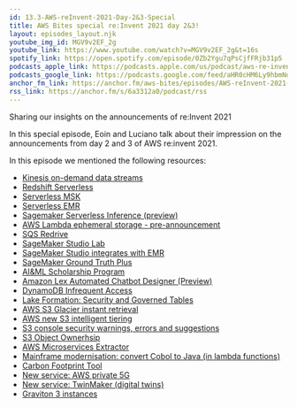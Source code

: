 ```yaml
---
id: 13.3-AWS-reInvent-2021-Day-2&3-Special
title: AWS Bites special re:Invent 2021 day 2&3!
layout: episodes_layout.njk
youtube_img_id: MGV9v2EF_2g
youtube_link: https://www.youtube.com/watch?v=MGV9v2EF_2g&t=16s
spotify_link: https://open.spotify.com/episode/0Zb2Ygu7qPsCjfFRjb31p5
podcasts_apple_link: https://podcasts.apple.com/us/podcast/aws-re-invent-2021-day-2-3-special/id1585489017?i=1000543744146
podcasts_google_link: https://podcasts.google.com/feed/aHR0cHM6Ly9hbmNob3IuZm0vcy82YTMzMTJhMC9wb2RjYXN0L3Jzcw/episode/YTUzM2I5NzEtNTM1NS00MDgzLWE4ZDEtZDYyZDZkMjVjYWQx?sa=X&ved=0CAUQkfYCahcKEwjQ4fnhqPX3AhUAAAAAHQAAAAAQAQ
anchor_fm_link: https://anchor.fm/aws-bites/episodes/AWS-reInvent-2021-Day-23-Special-e1b4vm9
rss_link: https://anchor.fm/s/6a3312a0/podcast/rss
---
```



Sharing our insights on the announcements of re:Invent 2021

In this special episode, Eoin and Luciano talk about their impression on the announcements from day 2 and 3 of AWS re:invent 2021.
   
In this episode we mentioned the following resources:

  - [Kinesis on-demand data streams](https://aws.amazon.com/about-aws/whats-new/2021/11/amazon-kinesis-data-streams-on-demand/) 
  - [Redshift Serverless](https://aws.amazon.com/about-aws/whats-new/2021/11/amazon-redshift-serverless/)
  - [Serverless MSK](https://aws.amazon.com/about-aws/whats-new/2021/11/amazon-msk-serverless-public-preview/)
  - [Serverless EMR](https://aws.amazon.com/blogs/big-data/announcing-amazon-emr-serverless-preview-run-big-data-applications-without-managing-servers/)
  - [Sagemaker Serverless Inference (preview)](https://aws.amazon.com/about-aws/whats-new/2021/12/amazon-sagemaker-serverless-inference/) 
  - [AWS Lambda ephemeral storage - pre-announcement](https://twitter.com/julian_wood/status/1465842874457763840)
  - [SQS Redrive](https://aws.amazon.com/blogs/aws/enhanced-dlq-management-sqs/)
  - [SageMaker Studio Lab](https://aws.amazon.com/about-aws/whats-new/2021/12/amazon-sagemaker-studio-lab-no-configuration-ml-service/)
  - [SageMaker Studio integrates with EMR](https://aws.amazon.com/about-aws/whats-new/2021/12/amazon-sagemaker-studio-data-notebook-integration-emr/)
  - [SageMaker Ground Truth Plus](https://aws.amazon.com/about-aws/whats-new/2021/12/amazon-sagemaker-ground-truth-plus/)
  - [AI&ML Scholarship Program](https://aws.amazon.com/about-aws/whats-new/2021/12/aws-ai-ml-scholarship-program-intel-udacity-workforce/) 
  - [Amazon Lex Automated Chatbot Designer (Preview)](https://aws.amazon.com/about-aws/whats-new/2021/12/amazon-lex-automated-chatbox-designer/)
  - [DynamoDB Infrequent Access](https://aws.amazon.com/about-aws/whats-new/2021/12/amazon-dynamodb-standard-infrequent-access-table-class/)
  - [Lake Formation: Security and Governed Tables](https://aws.amazon.com/about-aws/whats-new/2021/11/amazon-athena-lake-formation-security-table-features/)
  - [AWS S3 Glacier instant retrieval](https://aws.amazon.com/about-aws/whats-new/2021/11/amazon-s3-glacier-instant-retrieval-storage-class/) 
  - [AWS new S3 intelligent tiering](https://aws.amazon.com/about-aws/whats-new/2021/11/amazon-cloudwatch-evidently-feature-experimentation-safer-launches/)
  - [S3 console security warnings, errors and suggestions](https://aws.amazon.com/about-aws/whats-new/2021/11/amazon-s3-console-warnings-errors-suggestions-iam-access-analyzer/)
  - [S3 Object Ownerhsip](https://aws.amazon.com/about-aws/whats-new/2021/11/amazon-s3-object-ownership-simplify-access-management-data-s3/)
  - [AWS Microservices Extractor](https://aws.amazon.com/microservice-extractor/)
  - [Mainframe modernisation: convert Cobol to Java (in lambda functions)](https://aws.amazon.com/about-aws/whats-new/2021/11/introducing-aws-mainframe-modernization/)
  - [Carbon Footprint Tool](https://www.aboutamazon.com/news/aws/aws-re-invent-2021-what-you-need-to-know)
  - [New service: AWS private 5G](https://aws.amazon.com/about-aws/whats-new/2021/11/preview-aws-private-5g/)
  - [New service: TwinMaker (digital twins)](https://aws.amazon.com/about-aws/whats-new/2021/11/aws-iot-twinmaker-build-digital-twins/)
  - [Graviton 3 instances](https://aws.amazon.com/about-aws/whats-new/2021/11/amazon-ec2-c7g-instances-aws-graviton3-processors/)